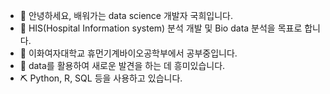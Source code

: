 - 👋 안녕하세요, 배워가는 data science 개발자 국희입니다.
- 👀 HIS(Hospital Information system) 분석 개발 및 Bio data 분석을 목표로 합니다.
- 🌱 이화여자대학교 휴먼기계바이오공학부에서 공부중입니다.
- 💞️ data를 활용하여 새로운 발견을 하는 데 흥미있습니다.
- ⛏️ Python, R, SQL 등을 사용하고 있습니다.
<!---
HeeKuk99/HeeKuk99 is a ✨ special ✨ repository because its `README.md` (this file) appears on your GitHub profile.
You can click the Preview link to take a look at your changes.
--->
